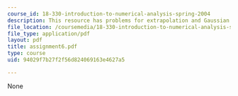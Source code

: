 ```yaml
---
course_id: 18-330-introduction-to-numerical-analysis-spring-2004
description: This resource has problems for extrapolation and Gaussian quadrature.
file_location: /coursemedia/18-330-introduction-to-numerical-analysis-spring-2004/94029f7b27f2f56d824069163e4627a5_assignment6.pdf
file_type: application/pdf
layout: pdf
title: assignment6.pdf
type: course
uid: 94029f7b27f2f56d824069163e4627a5

---
```

None